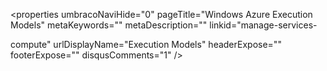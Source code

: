 <properties umbracoNaviHide="0" pageTitle="Windows Azure Execution Models" metaKeywords="" metaDescription="" linkid="manage-services-

compute" urlDisplayName="Execution Models" headerExpose="" footerExpose="" disqusComments="1" />
<div chunk="../../Shared/Chunks/windows-azure-execution-models.md" />